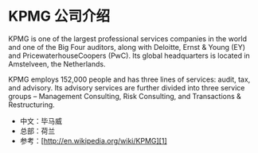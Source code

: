# KPMG 公司介绍

KPMG is one of the largest professional services companies in the world and one of the Big Four auditors, along with Deloitte, Ernst & Young (EY) and PricewaterhouseCoopers (PwC). Its global headquarters is located in Amstelveen, the Netherlands.

KPMG employs 152,000 people and has three lines of services: audit, tax, and advisory. Its advisory services are further divided into three service groups – Management Consulting, Risk Consulting, and Transactions & Restructuring.

- 中文：毕马威
- 总部：荷兰
- 参考：[http://en.wikipedia.org/wiki/KPMG][1]

[1]:	http://en.wikipedia.org/wiki/KPMG